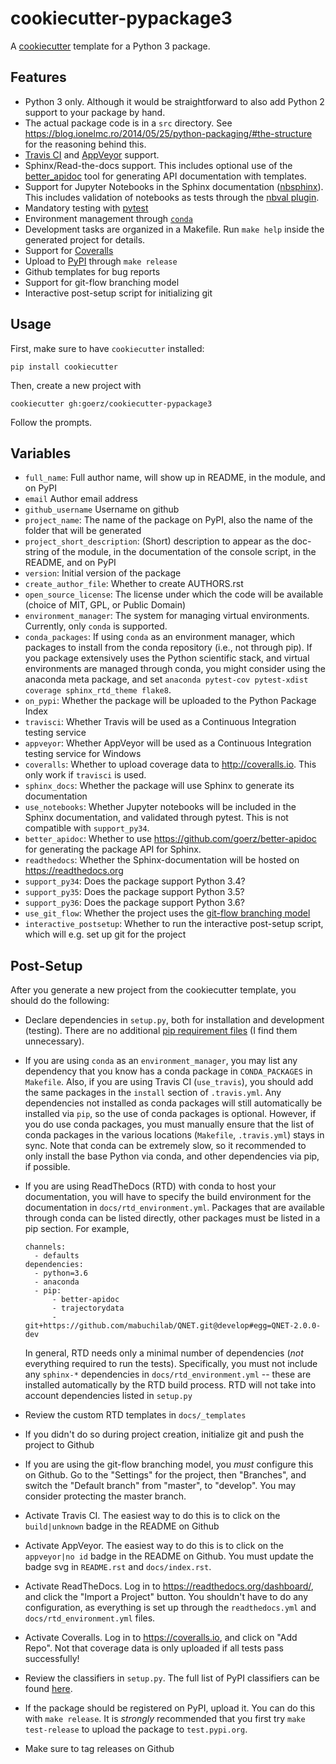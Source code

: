 cookiecutter-pypackage3
=======================

A [cookiecutter][] template for a Python 3 package.

[cookiecutter]: https://github.com/audreyr/cookiecutter


Features
--------


* Python 3 only. Although it would be straightforward to also add Python 2 support to your package by hand.
* The actual package code is in a `src` directory. See <https://blog.ionelmc.ro/2014/05/25/python-packaging/#the-structure> for the reasoning behind this.
* [Travis CI](https://travis-ci.org) and [AppVeyor](http://appveyor.com) support.
* Sphinx/Read-the-docs support. This includes optional use of the [better_apidoc](https://github.com/goerz/better-apidoc) tool for generating API documentation with templates.
* Support for Jupyter Notebooks in the Sphinx documentation ([nbsphinx](https://nbsphinx.readthedocs.io/en/latest/)). This includes validation of notebooks as tests through the [nbval plugin](https://nbval.readthedocs.io/en/latest/).
* Mandatory testing with [pytest](https://docs.pytest.org)
* Environment management through [`conda`](https://conda.io/docs/)
* Development tasks are organized in a Makefile. Run `make help` inside the generated project for details.
* Support for [Coveralls](http://coveralls.io)
* Upload to [PyPI](https://pypi.org) through `make release`
* Github templates for bug reports
* Support for git-flow branching model
* Interactive post-setup script for initializing git


Usage
-----

First, make sure to have `cookiecutter` installed:

    pip install cookiecutter

Then, create a new project with

    cookiecutter gh:goerz/cookiecutter-pypackage3

Follow the prompts.


Variables
---------

* `full_name`: Full author name, will show up in README, in the module, and on PyPI
* `email` Author email address
* `github_username` Username on github
* `project_name`: The name of the package on PyPI, also the name of the folder that will be generated
* `project_short_description`: (Short) description to appear as the doc-string of the module, in the documentation of the console script, in the README, and on PyPI
* `version`: Initial version of the package
* `create_author_file`: Whether to create AUTHORS.rst
* `open_source_license`: The license under which the code will be available (choice of MIT, GPL, or Public Domain)
* `environment_manager`: The system for managing virtual environments. Currently, only `conda` is supported.
* `conda_packages`: If using `conda` as an environment manager, which packages to install from the conda repository (i.e., not through pip). If you package extensively uses the Python scientific stack, and virtual environments are managed through conda, you might consider using the anaconda meta package, and set `anaconda pytest-cov pytest-xdist coverage sphinx_rtd_theme flake8`.
* `on_pypi`: Whether the package will be uploaded to the Python Package Index
* `travisci`: Whether Travis will be used as a Continuous Integration testing service
* `appveyor`: Whether AppVeyor will be used as a Continuous Integration testing service for Windows
* `coveralls`: Whether to upload coverage data to <http://coveralls.io>. This only work if `travisci` is used.
* `sphinx_docs`: Whether the package will use Sphinx to generate its documentation
* `use_notebooks`: Whether Jupyter notebooks will be included in the Sphinx documentation, and validated through pytest. This is not compatible with `support_py34`.
* `better_apidoc`: Whether to use <https://github.com/goerz/better-apidoc> for generating the package API for Sphinx.
* `readthedocs`: Whether the Sphinx-documentation will be hosted on <https://readthedocs.org>
* `support_py34`: Does the package support Python 3.4?
* `support_py35`: Does the package support Python 3.5?
* `support_py36`: Does the package support Python 3.6?
* `use_git_flow`: Whether the project uses the [git-flow branching model](https://github.com/nvie/gitflow#git-flow)
* `interactive_postsetup`: Whether to run the interactive post-setup script, which will e.g. set up git for the project


Post-Setup
----------

After you generate a new project from the cookiecutter template, you should do the following:

*   Declare dependencies in `setup.py`, both for installation and development (testing).  There are no additional [pip requirement files](https://pip.pypa.io/en/stable/user_guide/#requirements-files) (I find them unnecessary).

*   If you are using `conda` as an `environment_manager`, you may list any dependency that you know has a conda package in `CONDA_PACKAGES` in `Makefile`. Also, if you are using Travis CI (`use_travis`), you should add the same packages in the `install` section of `.travis.yml`. Any dependencies not installed as conda packages will still automatically be installed via `pip`, so the use of conda packages is optional. However, if you do use conda packages, you must manually ensure that the list of conda packages in the various locations (`Makefile`, `.travis.yml`) stays in sync. Note that conda can be extremely slow, so it recommended to only install the base Python via conda, and other dependencies via pip, if possible.

*   If you are using ReadTheDocs (RTD) with conda to host your documentation, you will have to specify the build environment for the documentation in `docs/rtd_environment.yml`.  Packages that are available through conda can be listed directly, other packages must be listed in a pip section. For example,

        channels:
          - defaults
        dependencies:
          - python=3.6
          - anaconda
          - pip:
              - better-apidoc
              - trajectorydata
              - git+https://github.com/mabuchilab/QNET.git@develop#egg=QNET-2.0.0-dev

    In general, RTD needs only a minimal number of dependencies (*not* everything required to run the tests). Specifically, you must not include any `sphinx-*` dependencies in `docs/rtd_environment.yml` -- these are installed automatically by the RTD build process. RTD will not take into account dependencies listed in `setup.py`

*   Review the custom RTD templates in `docs/_templates`

*   If you didn't do so during project creation, initialize git and push the project to Github

*   If you are using the git-flow branching model, you *must* configure this on Github. Go to the "Settings" for the project, then "Branches", and switch the "Default branch" from "master", to "develop". You may consider protecting the master branch.

*   Activate Travis CI. The easiest way to do this is to click on the `build|unknown` badge in the README on Github

*   Activate AppVeyor. The easiest way to do this is to click on the `appveyor|no id` badge in the README on Github. You must update the badge svg in `README.rst` and `docs/index.rst`.

*   Activate ReadTheDocs. Log in to <https://readthedocs.org/dashboard/>, and click the "Import a Project" button. You shouldn't have to do any configuration, as everything is set up through the `readthedocs.yml` and `docs/rtd_environment.yml` files.

*   Activate Coveralls. Log in to <https://coveralls.io>, and click on "Add Repo". Not that coverage data is only uploaded if all tests pass successfully!

*   Review the classifiers in `setup.py`. The full list of PyPI classifiers can be found [here](https://pypi.python.org/pypi?:action=list_classifiers).

*   If the package should be registered on PyPI, upload it. You can do this with `make release`. It is *strongly* recommended that you first try `make test-release` to upload the package to `test.pypi.org`.

*   Make sure to tag releases on Github
